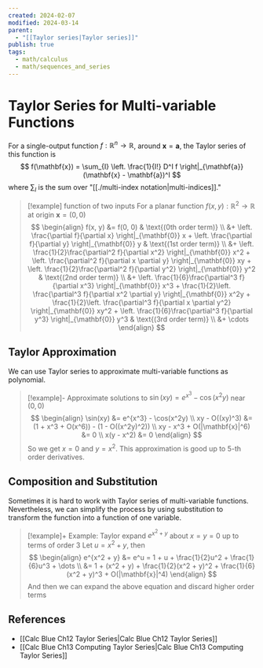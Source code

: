 ```yaml
---
created: 2024-02-07
modified: 2024-03-14
parent:
  - "[[Taylor series|Taylor series]]"
publish: true
tags:
  - math/calculus
  - math/sequences_and_series
---
```


# Taylor Series for Multi-variable Functions
For a single-output function $f: \mathbb{R}^n \rightarrow \mathbb{R}$, around $\mathbf{x} = \mathbf{a}$, the Taylor series of this function is
$$
f(\mathbf{x}) = \sum_{I} \left. \frac{1}{I!} D^I f \right|_{\mathbf{a}} (\mathbf{x} - \mathbf{a})^I
$$
where $\sum_{I}$ is the sum over "[[./multi-index notation|multi-indices]]."


> [!example] function of two inputs
> For a planar function $f(x, y): \mathbb{R}^2 \rightarrow \mathbb{R}$ at origin $\mathbf{x} = (0, 0)$
> $$
\begin{align}
f(x, y) &= f(0, 0) & \text{(0th order term)} \\
&+ \left. \frac{\partial f}{\partial x} \right|_{\mathbf{0}} x + \left. \frac{\partial f}{\partial y} \right|_{\mathbf{0}} y & \text{(1st order term)}  \\
&+ \left. \frac{1}{2}\frac{\partial^2 f}{\partial x^2} \right|_{\mathbf{0}} x^2 + \left. \frac{\partial^2 f}{\partial x \partial y} \right|_{\mathbf{0}} xy + \left. \frac{1}{2}\frac{\partial^2 f}{\partial y^2} \right|_{\mathbf{0}} y^2 & \text{(2nd order term)}  \\
&+ \left. \frac{1}{6}\frac{\partial^3 f}{\partial x^3} \right|_{\mathbf{0}} x^3 + \frac{1}{2}\left. \frac{\partial^3 f}{\partial x^2 \partial y} \right|_{\mathbf{0}} x^2y + \frac{1}{2}\left. \frac{\partial^3 f}{\partial x \partial y^2} \right|_{\mathbf{0}} xy^2 + \left. \frac{1}{6}\frac{\partial^3 f}{\partial y^3} \right|_{\mathbf{0}} y^3 & \text{(3rd order term)} \\
&+ \cdots
\end{align}
> $$

## Taylor Approximation
We can use Taylor series to approximate multi-variable functions as polynomial.
> [!example]- Approximate solutions to $\sin(xy) = e^{x^3} - \cos(x^2y)$ near $(0, 0)$
>$$
\begin{align}
\sin(xy) &= e^{x^3} - \cos(x^2y)  \\
xy - O((xy)^3) &= (1 + x^3 + O(x^6)) - (1 - O((x^2y)^2))  \\
xy - x^3 + O(|\mathbf{x}|^6) &= 0 \\
x(y - x^2) &= 0
\end{align}
>$$
>So we get $x = 0$ and $y = x^2$. This approximation is good up to 5-th order derivatives.

## Composition and Substitution
Sometimes it is hard to work with Taylor series of multi-variable functions. Nevertheless, we can simplify the process by using substitution to transform the function into a function of one variable.

> [!example]+ Example: Taylor expand $e^{x^2 + y}$ about $x = y = 0$ up to terms of order 3
> Let $u = x^2 + y$, then
> $$
 \begin{align}
 e^{x^2 + y} &= e^u = 1 + u + \frac{1}{2}u^2 + \frac{1}{6}u^3 + \dots  \\
 &= 1 + (x^2 + y) + \frac{1}{2}(x^2 + y)^2 + \frac{1}{6}(x^2 + y)^3 + O(|\mathbf{x}|^4)
 \end{align}
> $$
> And then we can expand the above equation and discard higher order terms
## References
- [[Calc Blue Ch12 Taylor Series|Calc Blue Ch12 Taylor Series]]
- [[Calc Blue Ch13 Computing Taylor Series|Calc Blue Ch13 Computing Taylor Series]]